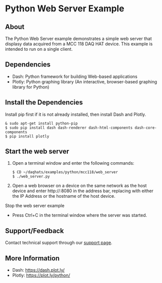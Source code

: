 # Python Web Server Example

## About
The Python Web Server example demonstrates a simple web server that displasy data acquired from a 
MCC 118 DAQ HAT device. This example is intended to run on a single client.  

## Dependencies

- Dash: Python framework for building Web-based applications
- Plotly: Python graphing library (An interactive, browser-based graphing library for Python)

## Install the Dependencies
Install pip first if it is not already installed, then install Dash and Plotly.

   ```
   & sudo apt-get install python-pip
   $ sudo pip install dash dash-renderer dash-html-components dash-core-components
   $ pip install plotly
   ```
   
## Start the web server
1. Open a terminal window and enter the following commands: 

   ```
   $ CD ~/daqhats/examples/python/mcc118/web_server
   $ ./web_server.py
   ```   
2. Open a web browser on a device on the same network as the host device and
   enter http://<host>:8080 in the address bar, replacing <host> with either the 
   IP Address or the hostname of the host device.

Stop the web server example
- Press Ctrl+C in the terminal window where the server was started.

## Support/Feedback
Contact technical support through our [support page](https://www.mccdaq.com/support/support_form.aspx). 

## More Information
- Dash: https://dash.plot.ly/ 
- Plotly: https://plot.ly/python/
